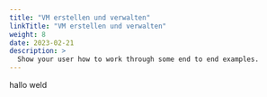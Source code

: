 ```yaml
---
title: "VM erstellen und verwalten"
linkTitle: "VM erstellen und verwalten"
weight: 8
date: 2023-02-21
description: >
  Show your user how to work through some end to end examples.
---
```

hallo weld